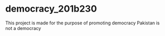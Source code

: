 # democracy_201b230
This project is made for the purpose of promoting democracy
Pakistan is not a democracy
